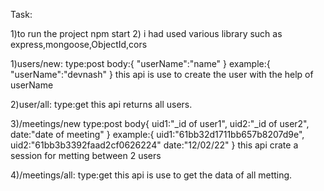 Task:

1)to run the project npm start  2) i had used various library such as express,mongoose,ObjectId,cors

1)users/new:
type:post
body:{
"userName":"name"
}
example:{
"userName":"devnash"
}
this api is use to create the user with the help of userName

2)user/all:
type:get
this api returns all users.

3)/meetings/new
type:post
body{
uid1:"_id of user1",
uid2:"_id of user2",
date:"date of meeting"
}
example:{
uid1:"61bb32d1711bb657b8207d9e",
uid2:"61bb3b3392faad2cf0626224"
date:"12/02/22"
}
this api crate a  session for metting between 2 users

4)/meetings/all:
type:get
this api is use to get the data of all metting.
